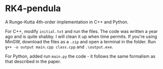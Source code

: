 # RK4-pendula
A Runge-Kutta 4th-order implementation in C++ and Python. 

For C++, modify `initial.txt` and run the files. The code was written a year ago and is quite shabby. I will clean it up when time permits. If you're using MinGW, download the files as a `.zip` and open a terminal in the folder. Run `g++ -o output main.cpp class.cpp` and `.\output.exe`. 

For Python, added run `main.py` the code - it follows the same formalism as that described in the paper.
